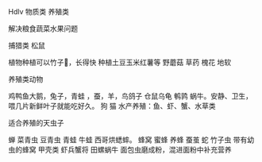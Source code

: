 Hdlv 物质类  养殖类


解决粮食蔬菜水果问题



捕猎类
松鼠


植物种植可以竹子🎍，长得快
种植土豆玉米红薯等
野蘑菇  草药
槐花 地软


养殖类动物

鸡鸭鱼大鹅，兔子，青蛙 ，蚕，羊，鸟鸽子  仓鼠乌龟 鹌鹑
蜗牛。安静、卫生，喂几片新鲜叶子就能吃好久。
狗 猫 
水产养殖：鱼、虾、蟹、水草类




适合养殖的天虫子

蝉
菜青虫 豆青虫
青蛙 牛蛙
西哥烘蟋蟀。
蜂窝 蜜蜂 养蜂
蚕茧
蛇
竹子虫
带有幼虫的蜂窝
甲壳类 虾兵蟹将
田螺蜗牛
面包虫磨成粉，混进面粉中补充营养

